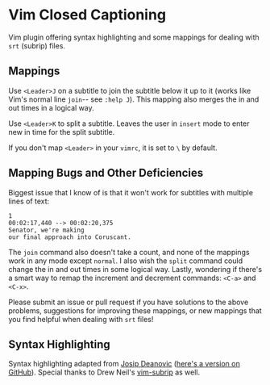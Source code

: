 # Vim Closed Captioning

Vim plugin offering syntax highlighting and some mappings for dealing with `srt` (subrip) files. 

## Mappings

Use `<Leader>J` on a subtitle to join the subtitle below it up to it (works like Vim's normal line `join`-- see `:help J`). This mapping also merges the in and out times in a logical way. 

Use `<Leader>K` to split a subtitle. Leaves the user in `insert` mode to enter new in time for the split subtitle.

If you don't map `<Leader>` in your `vimrc`, it is set to `\` by default. 


## Mapping Bugs and Other Deficiencies 

Biggest issue that I know of is that it won't work for subtitles with multiple lines of text:

```
1
00:02:17,440 --> 00:02:20,375
Senator, we're making
our final approach into Coruscant.
```

The `join` command also doesn't take a count, and none of the mappings work in any mode except `normal`. I also wish the `split` command could change the in and out times in some logical way. Lastly, wondering if there's a smart way to remap the increment and decrement commands: `<C-a>` and `<C-x>`.

Please submit an issue or pull request if you have solutions to the above problems, suggestions for improving these mappings, or new mappings that you find helpful when dealing with `srt` files! 

## Syntax Highlighting

Syntax highlighting adapted from [Josip Deanovic](http://www.linuxpages.org/srt.vim_en.php) ([here's a version on GitHub](https://github.com/narkisr/.vim/blob/master/syntax/srt.vim)). Special thanks to Drew Neil's [vim-subrip](https://github.com/nelstrom/vim-subrip) as well. 
